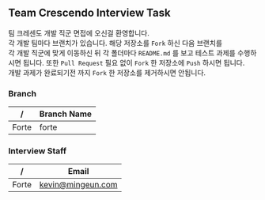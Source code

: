 ## Team Crescendo Interview Task

 팀 크레센도 개발 직군 면접에 오신걸 환영합니다.
<br>
각 개발 팀마다 브랜치가 있습니다. 해당 저장소를 `Fork` 하신 다음 브랜치를
<br>
각 개발 직군에 맞게 이동하신 뒤 각 폴더마다 `README.md` 를 보고 테스트 과제를 수행하시면 됩니다. 또한 `Pull Request` 필요 없이 `Fork` 한 저장소에 `Push` 하시면 됩니다.
<br>
개발 과제가 완료되기전 까지 `Fork` 한 저장소를 제거하시면 안됩니다.


 ### Branch

 | /     | Branch Name                |
|-------|----------------------------|
| Forte | forte                      |

 ### Interview Staff

 | /     | Email                      |
|-------|----------------------------|
| Forte | kevin@mingeun.com          |

